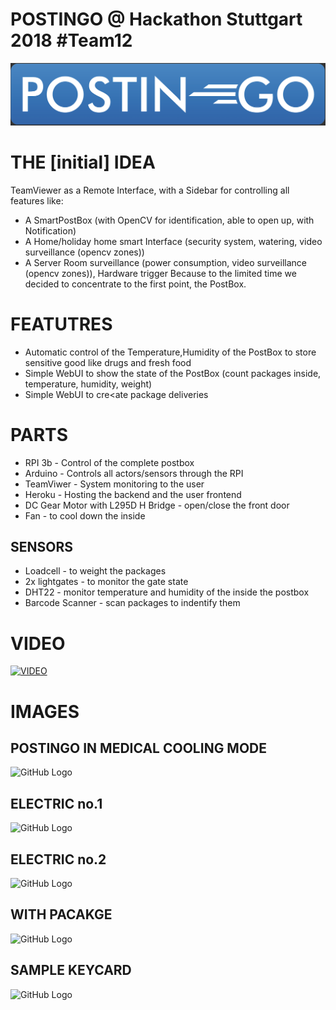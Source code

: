 # POSTINGO @ Hackathon Stuttgart 2018 #Team12

![GitHub Logo](/documentation/postingo_low.png)




# THE [initial] IDEA
TeamViewer as a Remote Interface, with a Sidebar for controlling all features like:
* A SmartPostBox (with OpenCV for identification, able to open up, with Notification)
* A Home/holiday home smart Interface (security system, watering, video surveillance (opencv zones))
* A Server Room surveillance (power consumption, video surveillance (opencv zones)), Hardware trigger
Because to the limited time we decided to concentrate to the first point, the PostBox.

# FEATUTRES
* Automatic control of the Temperature,Humidity of the PostBox to store sensitive good like drugs and fresh food
* Simple WebUI to show the state of the PostBox (count packages inside, temperature, humidity, weight) 
* Simple WebUI to cre<ate package deliveries

# PARTS
* RPI 3b - Control of the complete postbox
* Arduino - Controls all actors/sensors through the RPI
* TeamViwer - System monitoring to the user
* Heroku - Hosting the backend and the user frontend
* DC Gear Motor with L295D H Bridge - open/close the front door
* Fan - to cool down the inside

## SENSORS
* Loadcell - to weight the packages
* 2x lightgates - to monitor the gate state
* DHT22 - monitor temperature and humidity of the inside the postbox
* Barcode Scanner - scan packages to indentify them


# VIDEO

[![VIDEO](https://img.youtube.com/vi/hhaLDWfeKhk/0.jpg)](https://www.youtube.com/watch?v=hhaLDWfeKhk)


# IMAGES

## POSTINGO IN MEDICAL COOLING MODE
 ![GitHub Logo](/documentation/img/DSC02694.JPG)
## ELECTRIC no.1
 ![GitHub Logo](/documentation/img/DSC02689.JPG)

## ELECTRIC no.2
![GitHub Logo](/documentation/img/DSC02706.JPG)

## WITH PACAKGE
![GitHub Logo](/documentation/img/DSC02753.JPG)

## SAMPLE KEYCARD
![GitHub Logo](/documentation/img/DSC02766.JPG)

 

